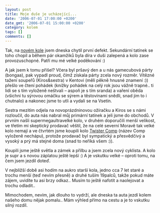 ```yaml
---
layout: post
title: Moje duše je ucházející...
date: '2006-07-01 17:00:00 +0200'
date_gmt: '2006-07-01 15:00:00 +0200'
category: kolem
tags: []
comments: []
---
```

<p>Tak, na <a href="http://www.twister-bike.com/kola.php?typ=comp">novém kole</a> jsem dneska chytil první defekt. Sekundární tatínek se toho chopil a během pár okamžiků byla díra v duši zalepená a kolo zase provozuschopné. Patří mu mé velké poděkování :)</p>
<p>A jak jsem k tomu přišel? Včera byl pršavý den a u nás gamecubová párty (bongaa), pak vypadl proud, čímž získala párty zcela nový rozměr. Vítězné tažení soupeřů (Kiros&amp;sestra) v Kentovi (měli pěkně hnusné znamení :)) přešlo ve čtení pohádek (knížky pohádek na celý rok jsou vážně trapné.. ti lidi se s tím vyloženě neštvali &ndash; aspoň je s tím sranda) a vaření oběda (všichni tu sýrovou omáčku se sýrem a těstovinami snědli, snad jim to i chutnalo) a nakonec jsme to utli a vydali se na Vsetín.</p>
<p>Sestra mezitím odjela na novoprázdninovou ožíračku a Kiros se s námi rozloučil, do auta nás nabral můj primární tatínek a jeli jsme do obchodů. V prvním našli supermegaultravelké kolo, v druhém doporučili menší velikost, ve třetím mi skeptický prodavač věštil, že na celé severní Moravě tak velké kolo nemají a ve čtvrtém jsme koupili kolo <a href="http://www.twister-bike.com/kola.php?typ=comp">Twister Comp</a> (název Comp vyloženě nechápu), protože prodavač byl sympatický a přesvědčivý a vysoký a prý má stejné doma (snad to neříká všem :)).</p>
<p>Koupili jsme ještě světla a zámek a přilbu a jsem zcela nový cyklista. A kolo je supr a s novou záplatou ještě lepší :) A je vskutku velké &ndash; oproti tomu, na čem jsem jezdil doteď.</p>
<p>V nejbližší době asi hodím na aukro starší kola, jedno cca 7 let staré a trochu menší (teď nevím přesně) a druhé tuším 19palců, takže pokud máte zájem, uvidíte tu asi brzy odkaz.. Musím to ještě nafotit a naolejovat a trochu odladit..</p>
<p>Mimochodem, nevím, jak dlouho to vydrží, ale dneska ta auta jezdí kolem našeho domu nějak pomalu.. Mám výhled přímo na cestu a je to vskutku silný rozdíl.</p>
